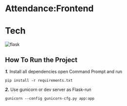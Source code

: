 # Attendance:Frontend

# Tech 
<img alt="flask" src="https://img.shields.io/badge/Flask-000000?style=for-the-badge&logo=flask&logoColor=white"/>

## How To Run the Project

**_1._** Install all dependencies open Command Prompt and run

```
pip install -r requirements.txt
```

**_2._** Use gunicorn or dev server as Flask-run
```
gunicorn --config gunicorn-cfg.py app:app
```

